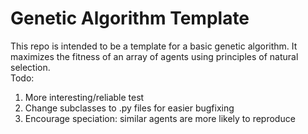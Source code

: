 # Genetic Algorithm Template
This repo is intended to be a template for a basic genetic algorithm. It maximizes the fitness of an array of agents using principles of natural selection. <br/>
Todo:
1. More interesting/reliable test 
2. Change subclasses to .py files for easier bugfixing
4. Encourage speciation: similar agents are more likely to reproduce
